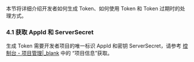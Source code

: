 本节将详细介绍开发者如何生成 Token、如何使用 Token 和 Token 过期时的处理方式。


### 4.1 获取 AppId 和 ServerSecret

生成 Token 需要开发者项目的唯一标识 AppId 和密钥 ServerSecret，请参考 [控制台 - 项目管理\|_blank](#12107) 中的 “项目信息”获取。





